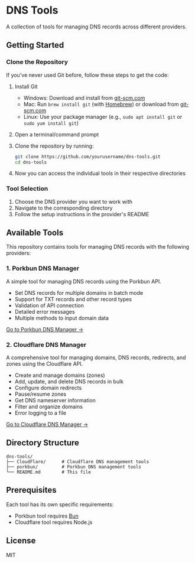 # DNS Tools

A collection of tools for managing DNS records across different providers.

## Getting Started

### Clone the Repository

If you've never used Git before, follow these steps to get the code:

1. Install Git
   - Windows: Download and install from [git-scm.com](https://git-scm.com/download/win)
   - Mac: Run `brew install git` (with [Homebrew](https://brew.sh/)) or download from [git-scm.com](https://git-scm.com/download/mac)
   - Linux: Use your package manager (e.g., `sudo apt install git` or `sudo yum install git`)

2. Open a terminal/command prompt

3. Clone the repository by running:
   ```bash
   git clone https://github.com/yourusername/dns-tools.git
   cd dns-tools
   ```

4. Now you can access the individual tools in their respective directories

### Tool Selection

1. Choose the DNS provider you want to work with
2. Navigate to the corresponding directory
3. Follow the setup instructions in the provider's README

## Available Tools

This repository contains tools for managing DNS records with the following providers:

### 1. Porkbun DNS Manager

A simple tool for managing DNS records using the Porkbun API.

- Set DNS records for multiple domains in batch mode
- Support for TXT records and other record types
- Validation of API connection
- Detailed error messages
- Multiple methods to input domain data

[Go to Porkbun DNS Manager →](./porkbun/README.md)

### 2. Cloudflare DNS Manager

A comprehensive tool for managing domains, DNS records, redirects, and zones using the Cloudflare API.

- Create and manage domains (zones)
- Add, update, and delete DNS records in bulk
- Configure domain redirects
- Pause/resume zones
- Get DNS nameserver information
- Filter and organize domains
- Error logging to a file

[Go to Cloudflare DNS Manager →](./CloudFlare/README.md)

## Directory Structure

```
dns-tools/
├── CloudFlare/      # Cloudflare DNS management tools
├── porkbun/         # Porkbun DNS management tools
└── README.md        # This file
```

## Prerequisites

Each tool has its own specific requirements:

- Porkbun tool requires [Bun](https://bun.sh/)
- Cloudflare tool requires Node.js

## License

MIT 